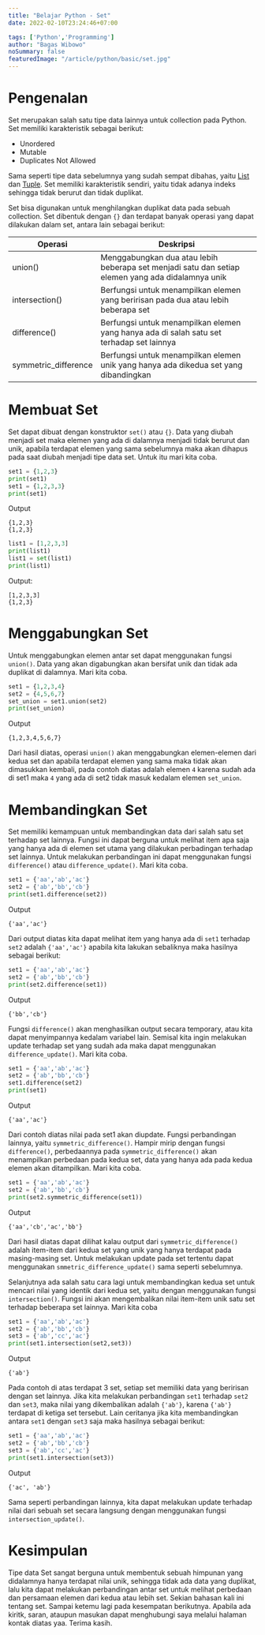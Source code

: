 ```yaml
---
title: "Belajar Python - Set"
date: 2022-02-10T23:24:46+07:00

tags: ['Python','Programming']
author: "Bagas Wibowo"
noSummary: false
featuredImage: "/article/python/basic/set.jpg" 
---
```


# Pengenalan

Set merupakan salah satu tipe data lainnya untuk collection pada Python. Set memiliki karakteristik sebagai berikut:

- Unordered
- Mutable
- Duplicates Not Allowed

Sama seperti tipe data sebelumnya yang sudah sempat dibahas, yaitu [List](../list) dan [Tuple](../tuple). Set memiliki karakteristik sendiri, yaitu tidak adanya indeks sehingga tidak berurut dan tidak duplikat.

Set bisa digunakan untuk menghilangkan duplikat data pada sebuah collection. Set dibentuk dengan `{}` dan terdapat banyak operasi yang dapat dilakukan dalam set, antara lain sebagai berikut:

| Operasi | Deskripsi |
|---------|-----------|
|union() | Menggabungkan dua atau lebih beberapa set menjadi satu dan setiap elemen yang ada didalamnya unik |
| intersection() | Berfungsi untuk menampilkan elemen yang beririsan pada dua atau lebih beberapa set |
| difference() | Berfungsi untuk menampilkan elemen yang hanya ada di salah satu set terhadap set lainnya |
| symmetric_difference | Berfungsi untuk menampilkan elemen unik yang hanya ada dikedua set yang dibandingkan |

# Membuat Set

Set dapat dibuat dengan konstruktor `set()` atau `{}`. Data yang diubah menjadi set maka elemen yang ada di dalamnya menjadi tidak berurut dan unik, apabila terdapat elemen yang sama sebelumnya maka akan dihapus pada saat diubah menjadi tipe data set. Untuk itu mari kita coba.

```py
set1 = {1,2,3}
print(set1)
set1 = {1,2,3,3}
print(set1)
```
Output
```
{1,2,3}
{1,2,3}
```
```py
list1 = [1,2,3,3]
print(list1)
list1 = set(list1)
print(list1)
```
Output:
```
[1,2,3,3]
{1,2,3}
```

# Menggabungkan Set

Untuk menggabungkan elemen antar set dapat menggunakan fungsi `union()`. Data yang akan digabungkan akan bersifat unik dan tidak ada duplikat di dalamnya. Mari kita coba.
```py
set1 = {1,2,3,4}
set2 = {4,5,6,7}
set_union = set1.union(set2)
print(set_union)
```
Output
```
{1,2,3,4,5,6,7}
```
Dari hasil diatas, operasi `union()` akan menggabungkan elemen-elemen dari kedua set dan apabila terdapat elemen yang sama maka tidak akan dimasukkan kembali, pada contoh diatas adalah elemen `4` karena sudah ada di set1 maka `4` yang ada di set2 tidak masuk kedalam elemen `set_union`.

# Membandingkan Set

Set memiliki kemampuan untuk membandingkan data dari salah satu set terhadap set lainnya. Fungsi ini dapat berguna untuk melihat item apa saja yang hanya ada di elemen set utama yang dilakukan perbadingan terhadap set lainnya. Untuk melakukan perbandingan ini dapat menggunakan fungsi `difference()` atau `difference_update()`. Mari kita coba.
```py
set1 = {'aa','ab','ac'}
set2 = {'ab','bb','cb'}
print(set1.difference(set2))
```
Output
```
{'aa','ac'}
```
Dari output diatas kita dapat melihat item yang hanya ada di `set1` terhadap `set2` adalah `{'aa','ac'}` apabila kita lakukan sebaliknya maka hasilnya sebagai berikut:

```py
set1 = {'aa','ab','ac'}
set2 = {'ab','bb','cb'}
print(set2.difference(set1))
```
Output
```
{'bb','cb'}
```
Fungsi `difference()` akan menghasilkan output secara temporary, atau kita dapat menyimpannya kedalam variabel lain. Semisal kita ingin melakukan update terhadap set yang sudah ada maka dapat menggunakan `difference_update()`. Mari kita coba.

```py
set1 = {'aa','ab','ac'}
set2 = {'ab','bb','cb'}
set1.difference(set2)
print(set1)
```
Output
```
{'aa','ac'}
```
Dari contoh diatas nilai pada set1 akan diupdate. Fungsi perbandingan lainnya, yaitu `symmetric_difference()`. Hampir mirip dengan fungsi `difference()`, perbedaannya pada `symmetric_difference()` akan menampilkan perbedaan pada kedua set, data yang hanya ada pada kedua elemen akan ditampilkan. Mari kita coba.

```py
set1 = {'aa','ab','ac'}
set2 = {'ab','bb','cb'}
print(set2.symmetric_difference(set1))
```
Output
```
{'aa','cb','ac','bb'}
```
Dari hasil diatas dapat dilihat kalau output dari `symmetric_difference()` adalah item-item dari kedua set yang unik yang hanya terdapat pada masing-masing set. Untuk melakukan update pada set tertentu dapat menggunakan `smmetric_difference_update()` sama seperti sebelumnya.

Selanjutnya ada salah satu cara lagi untuk membandingkan kedua set untuk mencari nilai yang identik dari kedua set, yaitu dengan menggunakan fungsi `intersection()`. Fungsi ini akan mengembalikan nilai item-item unik satu set terhadap beberapa set lainnya. Mari kita coba

```py
set1 = {'aa','ab','ac'}
set2 = {'ab','bb','cb'}
set3 = {'ab','cc','ac'}
print(set1.intersection(set2,set3))
```
Output
```
{'ab'}
```
Pada contoh di atas terdapat 3 set, setiap set memiliki data yang beririsan dengan set lainnya. Jika kita melakukan perbandingan `set1` terhadap `set2` dan `set3`, maka nilai yang dikembalikan adalah `{'ab'}`, karena `{'ab'}` terdapat di ketiga set tersebut. Lain ceritanya jika kita membandingkan antara `set1` dengan `set3` saja maka hasilnya sebagai berikut:
```py
set1 = {'aa','ab','ac'}
set2 = {'ab','bb','cb'}
set3 = {'ab','cc','ac'}
print(set1.intersection(set3))
```
Output
```
{'ac', 'ab'}
```
Sama seperti perbandingan lainnya, kita dapat melakukan update terhadap nilai dari sebuah set secara langsung dengan menggunakan fungsi `intersection_update()`.

# Kesimpulan

Tipe data Set sangat berguna untuk membentuk sebuah himpunan yang didalamnya hanya terdapat nilai unik, sehingga tidak ada data yang duplikat, lalu kita dapat melakukan perbandingan antar set untuk melihat perbedaan dan persamaan elemen dari kedua atau lebih set. Sekian bahasan kali ini tentang set. Sampai ketemu lagi pada kesempatan berikutnya. Apabila ada kiritk, saran, ataupun masukan dapat menghubungi saya melalui halaman kontak diatas yaa. Terima kasih.